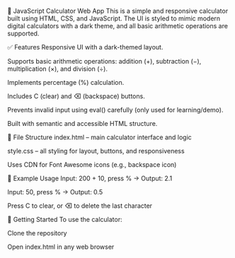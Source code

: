 🔢 JavaScript Calculator Web App
This is a simple and responsive calculator built using HTML, CSS, and JavaScript. The UI is styled to mimic modern digital calculators with a dark theme, and all basic arithmetic operations are supported.

✅ Features
Responsive UI with a dark-themed layout.

Supports basic arithmetic operations: addition (+), subtraction (−), multiplication (×), and division (÷).

Implements percentage (%) calculation.

Includes C (clear) and ⌫ (backspace) buttons.

Prevents invalid input using eval() carefully (only used for learning/demo).

Built with semantic and accessible HTML structure.

📁 File Structure
index.html – main calculator interface and logic

style.css – all styling for layout, buttons, and responsiveness

Uses CDN for Font Awesome icons (e.g., backspace icon)

🧮 Example Usage
Input: 200 + 10, press % → Output: 2.1

Input: 50, press % → Output: 0.5

Press C to clear, or ⌫ to delete the last character

🚀 Getting Started
To use the calculator:

Clone the repository

Open index.html in any web browser

